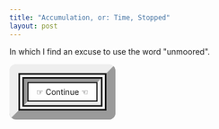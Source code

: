 ```yaml
---
title: "Accumulation, or: Time, Stopped"
layout: post
---
```


In which I find an excuse to use the word "unmoored".

<style type="text/css">
	a.big-shiny-button {
		color-scheme: light;
		display: inline-block;
		border-width: 16px;
		border-radius: 12px;
		border-style: outset;
		border-color: var(--text-color-main);
	}
	
	.big-shiny-button span {
		display: inline-block;
		border-color: var(--text-color-main);
	}
	
	.big-shiny-button > span {
		border-width: 10px;
		border-style: double;
	}
	
	.big-shiny-button > span > span {
		border-width: 6px;
		border-style: inset;
		background-color: var(--background-color-header);
	}
	
	.big-shiny-button > span > span > span {
		border-width: 2px;
		border-style: solid;
		background-color: hsla(0, 0%, 100%, 0.4);
		padding: 0.5em 1em;
	}
	
	.big-shiny-button > span > span > span::before {
		content: "☞ ";
	}
	
	.big-shiny-button > span > span > span::after {
		content: " ☜";
	}
</style>

<a class="big-shiny-button" href="{{ site.url }}/accumulation/"><span><span><span>Continue</span></span></span></a>
